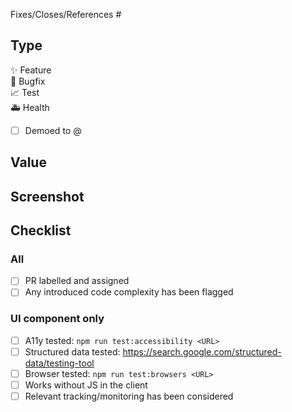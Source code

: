 Fixes/Closes/References #

## Type
<!-- delete as appropriate -->
✨ Feature  
🐛 Bugfix  
📈 Test  
🚑 Health

- [ ] Demoed to @

## Value
<!-- how does this add value? -->

## Screenshot
<!-- drag screenshot here -->

## Checklist
### All
- [ ] PR labelled and assigned
- [ ] Any introduced code complexity has been flagged

<!-- delete below if not UI -->
### UI component only
- [ ] A11y tested: `npm run test:accessibility <URL>`
- [ ] Structured data tested: https://search.google.com/structured-data/testing-tool 
- [ ] Browser tested: `npm run test:browsers <URL>`
- [ ] Works without JS in the client
- [ ] Relevant tracking/monitoring has been considered
